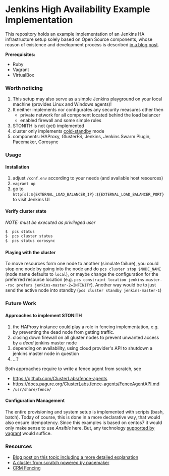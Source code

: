 Jenkins High Availability Example Implementation
================================================


This repository holds an example implementation of an Jenkins HA infrastructure setup solely based 
on Open Source components, whose reason of existence and development process is described 
[in a blog post](TODO).



__Prerequisites:__

+   Ruby
+   Vagrant
+   VirtualBox


### Worth noticing

1.  This setup may also serve as a simple Jenkins playground on your local machine (provides Linux 
    and Windows agents)!
2.  It neither implements nor configurates any security measures other then
    +   private network for all component located behind the load balancer
    +   enabled firewall and some simple rules
3.  STONITH is not (yet) implemented
4.  cluster only implements [cold-standby](https://www.ibm.com/developerworks/community/blogs/RohitShetty/entry/high_availability_cold_warm_hot) mode
5.  components: HAProxy, GlusterFS, Jenkins, Jenkins Swarm Plugin, Pacemaker, Corosync


### Usage

#### Installation

1.  adjust `/conf.env` according to your needs (and available host resources)
2.  `vagrant up`
3.  go to `http[s]:${EXTERNAL_LOAD_BALANCER_IP}:${EXTERNAL_LOAD_BALANCER_PORT}` to visit 
    Jenkins UI


#### Verify cluster state

*NOTE: must be executed as privileged user*

```bash
$  pcs status
$  pcs cluster status
$  pcs status corosync
```

#### Playing with the cluster

To move resources form one node to another (simulate failure), you could stop one node by going into 
the node and do `pcs cluster stop $NODE_NAME` (node name defaults to `local`), or maybe change the 
configuration for the preferred resource location (e.g. `pcs constraint location jenkins-master--rsc prefers jenkins-master-2=INFINITY`).
Another way would be to just send the active node into standby (`pcs cluster standby jenkins-master-1`)


### Future Work

#### Approaches to implement STONITH

1)  the HAProxy instance could play a role in fencing implementation, e.g. by preventing the dead 
    node from getting traffic.
2)  closing down firewall on all gluster nodes to prevent unwanted access by a *dead* jenkins master 
    node
3)  depending on availability, using cloud provider's API to shutdown a jenkins master node in 
    question
4)  ...?

Both approaches require to write a fence agent from scratch, see
+   https://github.com/ClusterLabs/fence-agents
+   https://docs.pagure.org/ClusterLabs.fence-agents/FenceAgentAPI.md
+   `/usr/share/fence/`


#### Configuration Management

The entire provisioning and system setup is implemented with scripts (bash, batch). Today of course,
this is done in a more declarative way, that would also ensure idempotency. Since this examples is 
based on centos7 it would only make sense to use *Ansible* here. But, any technology
[supported by vagrant](https://www.vagrantup.com/docs/provisioning/) would suffice.


### Resources

+   [Blog post on this topic including a more detailed explanation](https://endocode.com/blog/2018/08/17/jenkins-high-availability-setup/)
+   [A cluster from scratch powered by pacemaker](http://clusterlabs.org/pacemaker/doc/en-US/Pacemaker/1.1/html/Clusters_from_Scratch/index.html)
+   [CRM Fencing](https://clusterlabs.org/pacemaker/doc/crm_fencing.html)